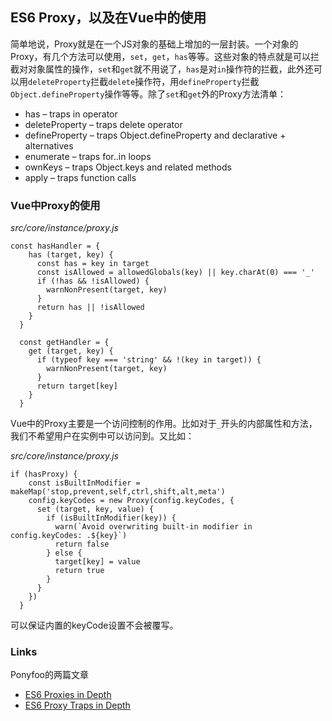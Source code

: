## ES6 Proxy，以及在Vue中的使用


简单地说，Proxy就是在一个JS对象的基础上增加的一层封装。一个对象的Proxy，有几个方法可以使用，`set`，`get`，`has`等等。这些对象的特点就是可以拦截对对象属性的操作，`set`和`get`就不用说了，`has`是对`in`操作符的拦截，此外还可以用`deleteProperty`拦截`delete`操作符，用`defineProperty`拦截`Object.defineProperty`操作等等。除了`set`和`get`外的Proxy方法清单：


+ has – traps in operator
+ deleteProperty – traps delete operator
+ defineProperty – traps Object.defineProperty and declarative + alternatives
+ enumerate – traps for..in loops
+ ownKeys – traps Object.keys and related methods
+ apply – traps function calls


### Vue中Proxy的使用


*src/core/instance/proxy.js*

```
const hasHandler = {
    has (target, key) {
      const has = key in target
      const isAllowed = allowedGlobals(key) || key.charAt(0) === '_'
      if (!has && !isAllowed) {
        warnNonPresent(target, key)
      }
      return has || !isAllowed
    }
  }

  const getHandler = {
    get (target, key) {
      if (typeof key === 'string' && !(key in target)) {
        warnNonPresent(target, key)
      }
      return target[key]
    }
  }
```

Vue中的Proxy主要是一个访问控制的作用。比如对于`_`开头的内部属性和方法，我们不希望用户在实例中可以访问到。又比如：

*src/core/instance/proxy.js*

```
if (hasProxy) {
    const isBuiltInModifier = makeMap('stop,prevent,self,ctrl,shift,alt,meta')
    config.keyCodes = new Proxy(config.keyCodes, {
      set (target, key, value) {
        if (isBuiltInModifier(key)) {
          warn(`Avoid overwriting built-in modifier in config.keyCodes: .${key}`)
          return false
        } else {
          target[key] = value
          return true
        }
      }
    })
  }
```

可以保证内置的keyCode设置不会被覆写。

### Links

Ponyfoo的两篇文章

+ [ES6 Proxies in Depth](https://ponyfoo.com/articles/es6-proxies-in-depth)
+ [ES6 Proxy Traps in Depth](https://ponyfoo.com/articles/es6-proxy-traps-in-depth)